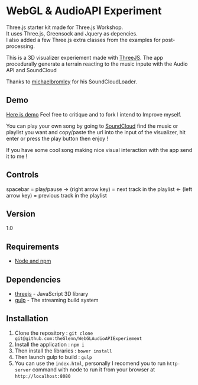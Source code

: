 WebGL & AudioAPI Experiment
===================

Three.js starter kit made for Three.js Workshop.  
It uses Three.js, Greensock and Jquery as depencies.  
I also added a few Three.js extra classes from the examples for post-processing.  


This is a 3D visualizer experiement made with [ThreeJS](https://github.com/mrdoob/three.js/).
The app procedurally generate a terrain reacting to the music inpute with the Audio API and SoundCloud

Thanks to [michaelbromley](https://github.com/michaelbromley/soundcloud-visualizer) for his SoundCloudLoader.

Demo
----

[Here is demo](http://experiments.crma.ninja/repos/glenn-sonna/#bernardo-guerra/hiromi-uehara-dan-ando-no-para)
Feel free to critique and to fork I intend to Improve myself.

You can play your own song by going to [SoundCloud](https://soundcloud.com) find the music or playlist you want and copy/paste the url  into the input of the visualizer, hit enter or press the play button then enjoy !

If you have some cool song making nice visual interaction with the app send it to me !

Controls
----
spacebar = play/pause
-> (right arrow key) = next track in the playlist
<- (left arrow key) = previous track in the playlist


Version
----

1.0

## Requirements

- [Node and npm](http://nodejs.org)

Dependencies
-----------

* [threejs](https://github.com/mrdoob/three.js/) - JavaScript 3D library
* [gulp](http://gulpjs.com/) - The streaming build system


Installation
--------------

1. Clone the repository : `git clone git@github.com:theGlenn/WebGLAudioAPIExperiement`
2. Install the application : `npm i`
3. Then install the libraries :  `bower install`
4. Then launch gulp to build : `gulp`
5. You can use the `index.html`, personally I recomend you to run `http-server` command with node to run it from your browser at `http://localhost:8080`
